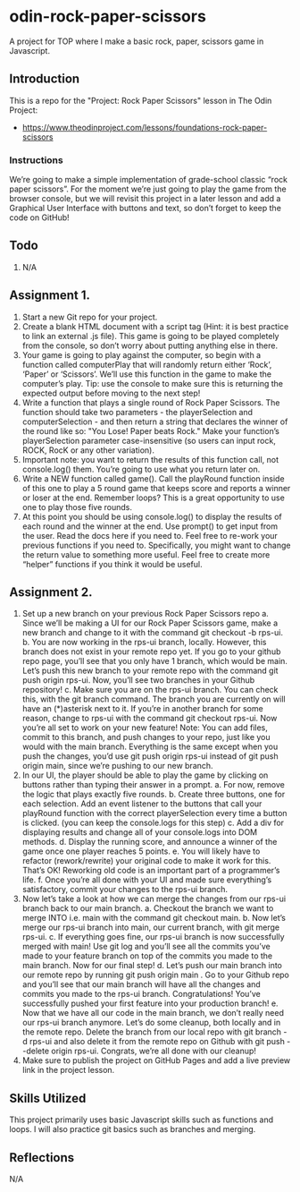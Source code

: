 # odin-rock-paper-scissors
A project for TOP where I make a basic rock, paper, scissors game in Javascript.

## Introduction
This is a repo for the "Project: Rock Paper Scissors" lesson in The Odin Project:

- https://www.theodinproject.com/lessons/foundations-rock-paper-scissors

### Instructions

We’re going to make a simple implementation of grade-school classic “rock paper scissors”. For the moment we’re just going to play the game from the browser console, but we will revisit this project in a later lesson and add a Graphical User Interface with buttons and text, so don’t forget to keep the code on GitHub!

## Todo
1. N/A

## Assignment 1.

1. Start a new Git repo for your project.
2. Create a blank HTML document with a script tag (Hint: it is best practice to link an external .js file). This game is going to be played completely from the console, so don’t worry about putting anything else in there.
3. Your game is going to play against the computer, so begin with a function called computerPlay that will randomly return either ‘Rock’, ‘Paper’ or ‘Scissors’. We’ll use this function in the game to make the computer’s play. Tip: use the console to make sure this is returning the expected output before moving to the next step!
4. Write a function that plays a single round of Rock Paper Scissors. The function should take two parameters - the playerSelection and computerSelection - and then return a string that declares the winner of the round like so: "You Lose! Paper beats Rock." Make your function’s playerSelection parameter case-insensitive (so users can input rock, ROCK, RocK or any other variation).
5. Important note: you want to return the results of this function call, not console.log() them. You’re going to use what you return later on.
6. Write a NEW function called game(). Call the playRound function inside of this one to play a 5 round game that keeps score and reports a winner or loser at the end. Remember loops? This is a great opportunity to use one to play those five rounds.
7. At this point you should be using console.log() to display the results of each round and the winner at the end. Use prompt() to get input from the user. Read the docs here if you need to. Feel free to re-work your previous functions if you need to. Specifically, you might want to change the return value to something more useful. Feel free to create more “helper” functions if you think it would be useful.

## Assignment 2.

1. Set up a new branch on your previous Rock Paper Scissors repo
    a. Since we’ll be making a UI for our Rock Paper Scissors game, make a new branch and change to it with the command git checkout -b rps-ui.
    b. You are now working in the rps-ui branch, locally. However, this branch does not exist in your remote repo yet. If you go to your github repo page, you’ll see that you only have 1 branch, which would be main. Let’s push this new branch to your remote repo with the command git push origin rps-ui. Now, you’ll see two branches in your Github repository!
    c. Make sure you are on the rps-ui branch. You can check this, with the git branch command. The branch you are currently on will have an (*)asterisk next to it. If you’re in another branch for some reason, change to rps-ui with the command git checkout rps-ui. Now you’re all set to work on your new feature! Note: You can add files, commit to this branch, and push changes to your repo, just like you would with the main branch. Everything is the same except when you push the changes, you’d use git push origin rps-ui instead of git push origin main, since we’re pushing to our new branch.
2. In our UI, the player should be able to play the game by clicking on buttons rather than typing their answer in a prompt.
    a. For now, remove the logic that plays exactly five rounds.
    b. Create three buttons, one for each selection. Add an event listener to the buttons that call your playRound function with the correct playerSelection every time a button is clicked. (you can keep the console.logs for this step)
    c. Add a div for displaying results and change all of your console.logs into DOM methods.
    d. Display the running score, and announce a winner of the game once one player reaches 5 points.
    e. You will likely have to refactor (rework/rewrite) your original code to make it work for this. That’s OK! Reworking old code is an important part of a programmer’s life.
    f. Once you’re all done with your UI and made sure everything’s satisfactory, commit your changes to the rps-ui branch.
3. Now let’s take a look at how we can merge the changes from our rps-ui branch back to our main branch.
    a. Checkout the branch we want to merge INTO i.e. main with the command git checkout main.
    b. Now let’s merge our rps-ui branch into main, our current branch, with git merge rps-ui.
    c. If everything goes fine, our rps-ui branch is now successfully merged with main! Use git log and you’ll see all the commits you’ve made to your feature branch on top of the commits you made to the main branch. Now for our final step!
    d. Let’s push our main branch into our remote repo by running git push origin main . Go to your Github repo and you’ll see that our main branch will have all the changes and commits you made to the rps-ui branch. Congratulations! You’ve successfully pushed your first feature into your production branch!
    e. Now that we have all our code in the main branch, we don’t really need our rps-ui branch anymore. Let’s do some cleanup, both locally and in the remote repo. Delete the branch from our local repo with git branch -d rps-ui and also delete it from the remote repo on Github with git push --delete origin rps-ui. Congrats, we’re all done with our cleanup!
4. Make sure to publish the project on GitHub Pages and add a live preview link in the project lesson.

## Skills Utilized
This project primarily uses basic Javascript skills such as functions and loops. I will also practice git basics such as branches and merging.

## Reflections
N/A
